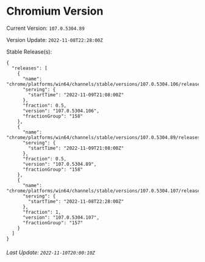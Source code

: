 # Chromium Version

Current Version: `107.0.5304.89`

Version Update: `2022-11-08T22:28:00Z`

Stable Release(s):
```
{
  "releases": [
    {
      "name": "chrome/platforms/win64/channels/stable/versions/107.0.5304.106/releases/1668028080",
      "serving": {
        "startTime": "2022-11-09T21:08:00Z"
      },
      "fraction": 0.5,
      "version": "107.0.5304.106",
      "fractionGroup": "158"
    },
    {
      "name": "chrome/platforms/win64/channels/stable/versions/107.0.5304.89/releases/1668028080",
      "serving": {
        "startTime": "2022-11-09T21:08:00Z"
      },
      "fraction": 0.5,
      "version": "107.0.5304.89",
      "fractionGroup": "158"
    },
    {
      "name": "chrome/platforms/win64/channels/stable/versions/107.0.5304.107/releases/1667946480",
      "serving": {
        "startTime": "2022-11-08T22:28:00Z"
      },
      "fraction": 1,
      "version": "107.0.5304.107",
      "fractionGroup": "157"
    }
  ]
}
```

###### Last Update: `2022-11-10T20:00:10Z`
